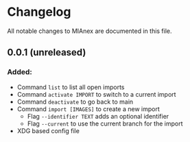 # Changelog

All notable changes to MIAnex are documented in this file.

## 0.0.1 (unreleased)

### Added:
- Command `list` to list all open imports
- Command `activate IMPORT` to switch to a current import
- Command `deactivate` to go back to main
- Command `import [IMAGES]` to create a new import
    - Flag `--identifier TEXT` adds an optional identifier
    - Flag `--current` to use the current branch for the import
- XDG based config file
